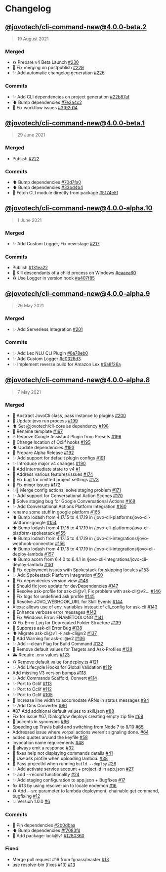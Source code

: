 # Changelog

## [@jovotech/cli-command-new@4.0.0-beta.2](https://github.com/jovotech/jovo-cli/compare/@jovotech/cli-command-new@4.0.0-beta.1...@jovotech/cli-command-new@4.0.0-beta.2)

> 19 August 2021

### Merged
- ♻️ Prepare v4 Beta Launch  [#230](https://github.com/jovotech/jovo-cli/pull/230)
- 🐛 Fix merging on postpublish [#229](https://github.com/jovotech/jovo-cli/pull/229)
- ✨ Add automatic changelog generation [#226](https://github.com/jovotech/jovo-cli/pull/226)

### Commits 
- :sparkles: Add CLI dependencies on project generation [#22b87af](https://github.com/jovotech/jovo-cli/commit/22b87af32e987a2ce45ed19c9cb1598f07247ada)
- :arrow_up: Bump dependencies [#7e2a4c2](https://github.com/jovotech/jovo-cli/commit/7e2a4c223ac73057861decc5f79aeca3b925ba95)
- :bug: Fix workflow issues [#3f92d14](https://github.com/jovotech/jovo-cli/commit/3f92d14de73133f49c6c94bba6104830269e2060)

## [@jovotech/cli-command-new@4.0.0-beta.1](https://github.com/jovotech/jovo-cli/compare/@jovotech/cli-command-new@4.0.0-alpha.10...@jovotech/cli-command-new@4.0.0-beta.1)

> 29 June 2021

### Merged
- Publish [#222](https://github.com/jovotech/jovo-cli/pull/222)

### Commits 
- :arrow_up: Bump dependencies [#70d7fa0](https://github.com/jovotech/jovo-cli/commit/70d7fa0d9de0b22bea51da3bf632f8dfa75be9fa)
- :arrow_up: Bump dependencies [#33bd4b4](https://github.com/jovotech/jovo-cli/commit/33bd4b4628dd8c3d694dd2957126aee73c4ea415)
- :bug: Fetch CLI module directly from package [#5174e5f](https://github.com/jovotech/jovo-cli/commit/5174e5fa80857a9be3f8313f0cb0659d14433252)

## [@jovotech/cli-command-new@4.0.0-alpha.10](https://github.com/jovotech/jovo-cli/compare/@jovotech/cli-command-new@4.0.0-alpha.9...@jovotech/cli-command-new@4.0.0-alpha.10)

> 1 June 2021

### Merged
- ✨ Add Custom Logger, Fix new:stage [#217](https://github.com/jovotech/jovo-cli/pull/217)

### Commits 
- Publish [#131ea22](https://github.com/jovotech/jovo-cli/commit/131ea22b04f59676a4099f13cacab478ca58035e)
- :bug: Kill descendants of a child process on Windows [#eaaea60](https://github.com/jovotech/jovo-cli/commit/eaaea60633f0c5fed42d5f45d384d4385fd580e6)
- :recycle: Use Logger in version hook [#a407f85](https://github.com/jovotech/jovo-cli/commit/a407f85daf95150b08419dee6daf7fd3bdd049fd)

## [@jovotech/cli-command-new@4.0.0-alpha.9](https://github.com/jovotech/jovo-cli/compare/@jovotech/cli-command-new@4.0.0-alpha.8...@jovotech/cli-command-new@4.0.0-alpha.9)

> 26 May 2021

### Merged
- ✨ Add Serverless Integration [#201](https://github.com/jovotech/jovo-cli/pull/201)

### Commits 
- :sparkles: Add Lex NLU CLI Plugin [#8a78eb0](https://github.com/jovotech/jovo-cli/commit/8a78eb0b71fafa1fc4da4861965ec69dfe899071)
- :sparkles: Add Custom Logger [#c0326d3](https://github.com/jovotech/jovo-cli/commit/c0326d3ce35f8c26dc8e70316041f9c8fd807435)
- :sparkles: Implement reverse build for Amazon Lex [#6a8f26a](https://github.com/jovotech/jovo-cli/commit/6a8f26a3607b34bea714f32fbb38c65e799b1fad)

## [@jovotech/cli-command-new@4.0.0-alpha.8]()

> 7 May 2021

### Merged
- 🚚 Abstract JovoCli class, pass instance to plugins [#200](https://github.com/jovotech/jovo-cli/pull/200)
- 🔨 Update jovo run process [#199](https://github.com/jovotech/jovo-cli/pull/199)
- ⬆️ Set @jovotech/cli-core as dependency [#198](https://github.com/jovotech/jovo-cli/pull/198)
- 🚚 Rename template [#197](https://github.com/jovotech/jovo-cli/pull/197)
- 🔥 Remove Google Assistant Plugin from Presets [#196](https://github.com/jovotech/jovo-cli/pull/196)
- 🐛 Change location of Oclif hooks [#195](https://github.com/jovotech/jovo-cli/pull/195)
- ⬆️ Update dependencies [#193](https://github.com/jovotech/jovo-cli/pull/193)
- 🔖 Prepare Alpha Release [#192](https://github.com/jovotech/jovo-cli/pull/192)
- ✨ Add support for default plugin configs [#191](https://github.com/jovotech/jovo-cli/pull/191)
- ✨ Introduce major v4 changes [#190](https://github.com/jovotech/jovo-cli/pull/190)
- 🚧 Add intermediate state to v4 [#1](https://github.com/jovotech/jovo-cli/pull/1)
- 🐛 Address various features/issues [#174](https://github.com/jovotech/jovo-cli/pull/174)
- 🐛 Fix bug for omitted project settings [#173](https://github.com/jovotech/jovo-cli/pull/173)
- 🐛 Fix minor issues [#172](https://github.com/jovotech/jovo-cli/pull/172)
- ✨🐛 Merge config actions, solve staging problem [#171](https://github.com/jovotech/jovo-cli/pull/171)
- ✨ Add support for Conversational Action Scenes [#170](https://github.com/jovotech/jovo-cli/pull/170)
- 🐛 Solve staging bug for Google Conversational Actions [#168](https://github.com/jovotech/jovo-cli/pull/168)
- ✨ Add Conversational Actions Platform Integration [#160](https://github.com/jovotech/jovo-cli/pull/160)
- rename some stuff in google platform [#165](https://github.com/jovotech/jovo-cli/pull/165)
- ⬆️ Bump lodash from 4.17.15 to 4.17.19 in /jovo-cli-platforms/jovo-cli-platform-google [#154](https://github.com/jovotech/jovo-cli/pull/154)
- ⬆️ Bump lodash from 4.17.15 to 4.17.19 in /jovo-cli-platforms/jovo-cli-platform-spokestack [#155](https://github.com/jovotech/jovo-cli/pull/155)
- ⬆️ Bump lodash from 4.17.15 to 4.17.19 in /jovo-cli-integrations/jovo-webhook-connector [#156](https://github.com/jovotech/jovo-cli/pull/156)
- ⬆️ Bump lodash from 4.17.15 to 4.17.19 in /jovo-cli-integrations/jovo-cli-deploy-lambda [#157](https://github.com/jovotech/jovo-cli/pull/157)
- ⬆️ Bump acorn from 6.4.0 to 6.4.1 in /jovo-cli-integrations/jovo-cli-deploy-lambda [#151](https://github.com/jovotech/jovo-cli/pull/151)
- 🐛 Fix deployment issues with Spokestack for skipping locales [#153](https://github.com/jovotech/jovo-cli/pull/153)
- ✨ Add Spokestack Platform Integration [#150](https://github.com/jovotech/jovo-cli/pull/150)
- :bug: Fix dependecies version view [#148](https://github.com/jovotech/jovo-cli/pull/148)
- :bug: Should fix jovo update for devDependencies [#147](https://github.com/jovotech/jovo-cli/pull/147)
- 🐛 Resolve ask-profile for ask-cli@v1, Fix problem with ask-cli@v2… [#146](https://github.com/jovotech/jovo-cli/pull/146)
- 🐛 Fix logs for undefined ask profile [#145](https://github.com/jovotech/jovo-cli/pull/145)
- 🐛 Resolve JOVO_WEBHOOK_URL for Skill Events [#144](https://github.com/jovotech/jovo-cli/pull/144)
- Alexa: allows use of env. variables instead of cli_config for ask-cli [#143](https://github.com/jovotech/jovo-cli/pull/143)
- 🥅 Enhance verbose error messages [#142](https://github.com/jovotech/jovo-cli/pull/142)
- 🏁 Fix Windows Error: ENAMETOOLONG [#141](https://github.com/jovotech/jovo-cli/pull/141)
- ♻️ Fix Error Log for Deprecated Folder Structure [#139](https://github.com/jovotech/jovo-cli/pull/139)
- 🐛 Suppress ask-cli Error Bug [#138](https://github.com/jovotech/jovo-cli/pull/138)
- ⬆️ Migrate ask-cli@v1 -&gt; ask-cli@v2 [#137](https://github.com/jovotech/jovo-cli/pull/137)
- 💩 Add Warning for ask-cli@v2 [#136](https://github.com/jovotech/jovo-cli/pull/136)
- ✨ Add --clean Flag for Build Command [#132](https://github.com/jovotech/jovo-cli/pull/132)
- 🐛 Remove default values for Targets and Ask-Profiles [#128](https://github.com/jovotech/jovo-cli/pull/128)
- 🚑 Require .env values [#123](https://github.com/jovotech/jovo-cli/pull/123)
- ♻️ Remove default value for deploy.ts [#121](https://github.com/jovotech/jovo-cli/pull/121)
- ✨ Add Lifecycle Hooks for Global Validation [#119](https://github.com/jovotech/jovo-cli/pull/119)
- Add missing V3 version bumps [#118](https://github.com/jovotech/jovo-cli/pull/118)
- ✨ Add Commands Scaffold, Convert [#114](https://github.com/jovotech/jovo-cli/pull/114)
- ✨ Port to Oclif [#113](https://github.com/jovotech/jovo-cli/pull/113)
- ✨ Port to Oclif [#112](https://github.com/jovotech/jovo-cli/pull/112)
- ✨ Port to Oclif [#105](https://github.com/jovotech/jovo-cli/pull/105)
- :lipstick: Increase line width to accomodate ARNs in status messages [#94](https://github.com/jovotech/jovo-cli/pull/94)
- :sparkles: Add Cms Converter [#86](https://github.com/jovotech/jovo-cli/pull/86)
- #87 Add additional default values to skill.json  [#88](https://github.com/jovotech/jovo-cli/pull/88)
- Fix for issue #67, Dialogflow deploys creating empty zip file [#68](https://github.com/jovotech/jovo-cli/pull/68)
- :bug: accents in synonyms [#66](https://github.com/jovotech/jovo-cli/pull/66)
- Speeding up Travis build and switching from Node 7 to 8/10 [#65](https://github.com/jovotech/jovo-cli/pull/65)
- Addressed issue where vorpal actions weren't signaling done. [#64](https://github.com/jovotech/jovo-cli/pull/64)
- added quotes around the keyfile [#58](https://github.com/jovotech/jovo-cli/pull/58)
- Invocation name requirements [#48](https://github.com/jovotech/jovo-cli/pull/48)
- :bug: always emit a response [#32](https://github.com/jovotech/jovo-cli/pull/32)
- 🐛 fixes help not displaying commands details  [#41](https://github.com/jovotech/jovo-cli/pull/41)
- :bug: Use ask profile when uploading lambda. [#38](https://github.com/jovotech/jovo-cli/pull/38)
- :bug: Pass projectId when running `build --deploy` [#26](https://github.com/jovotech/jovo-cli/pull/26)
- :sparkles: Add activate service account + project id in app.json [#27](https://github.com/jovotech/jovo-cli/pull/27)
- :sparkles: add --record functionality [#24](https://github.com/jovotech/jovo-cli/pull/24)
- :sparkles: Add staging configuration to app.json + Bugfixes [#17](https://github.com/jovotech/jovo-cli/pull/17)
- fix #13 by using resolve-bin to locate nodemon [#16](https://github.com/jovotech/jovo-cli/pull/16)
- :recycle: Add --src parameter to lambda deployment, chainable get command, bugfixing [#12](https://github.com/jovotech/jovo-cli/pull/12)
- :boom: Version 1.0.0 [#6](https://github.com/jovotech/jovo-cli/pull/6)

### Commits 
- 📌 Pin dependencies [#2b0dbaa](https://github.com/jovotech/jovo-cli/commit/2b0dbaaa46af52dc7258d9628bc2facea643aa64)
- ⬆️ Bump dependencies [#f7083fd](https://github.com/jovotech/jovo-cli/commit/f7083fdaa44db74c0e20b942d44d41480777ba4d)
- 📌 Add package-lock@v1 [#1280360](https://github.com/jovotech/jovo-cli/commit/1280360bbec2208f384a8415956e82b855b6ee67)

### Fixed
- Merge pull request #16 from fgnass/master [#13](https://github.com/jovotech/jovo-cli/commit/63f08fe16fa238f06637d308adc6f14aa95d34d5)
- use resolve-bin (fixes #13) [#13](https://github.com/jovotech/jovo-cli/commit/465920d7abf98c8045063e63e2d9b582504dc18b)
